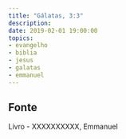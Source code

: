 ```yaml
---
title: "Gálatas, 3:3"
description: 
date: 2019-02-01 19:00:00
topics: 
- evangelho
- biblia
- jesus
- galatas
- emmanuel
---
```




## Fonte
Livro - XXXXXXXXXX, Emmanuel
